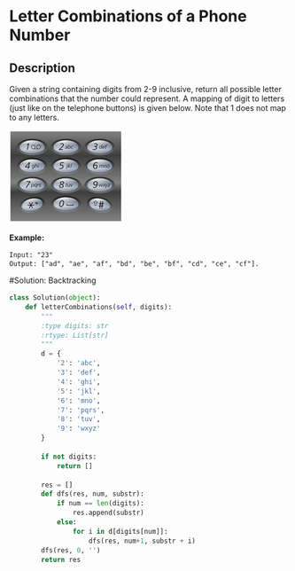 # Letter Combinations of a Phone Number

## Description

Given a string containing digits from 2-9 inclusive, return all possible letter combinations that the number could represent.
A mapping of digit to letters (just like on the telephone buttons) is given below. Note that 1 does not map to any letters.

![image](https://github.com/AnEscapist/leetcode/blob/master/017.%20Letter%20Combinations%20of%20a%20Phone%20Number/img/17.PNG?raw=true)

**Example:**

```
Input: "23"
Output: ["ad", "ae", "af", "bd", "be", "bf", "cd", "ce", "cf"].
```

#Solution: Backtracking

```python
class Solution(object):
    def letterCombinations(self, digits):
        """
        :type digits: str
        :rtype: List[str]
        """
        d = {
            '2': 'abc',
            '3': 'def',
            '4': 'ghi',
            '5': 'jkl',
            '6': 'mno',
            '7': 'pqrs',
            '8': 'tuv',
            '9': 'wxyz'
        }
        
        if not digits:
            return []
        
        res = []
        def dfs(res, num, substr):
            if num == len(digits):
                res.append(substr)
            else:
                for i in d[digits[num]]:
                    dfs(res, num+1, substr + i)
        dfs(res, 0, '')
        return res
        
```
